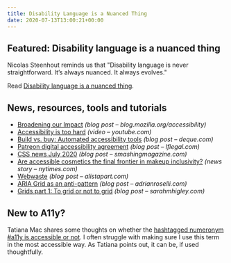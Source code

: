 ```yaml
---
title: Disability Language is a Nuanced Thing
date: 2020-07-13T13:00:21+00:00
---
```


## Featured: Disability language is a nuanced thing

Nicolas Steenhout reminds us that "Disability language is never straightforward. It’s always nuanced. It always evolves."

Read [Disability language is a nuanced thing](https://incl.ca/disability-language-is-a-nuanced-thing/).

## News, resources, tools and tutorials

- [Broadening our Impact](https://blog.mozilla.org/accessibility/broadening-our-impact/) *(blog post – blog.mozilla.org/accessibility)*
- [Accessibility is too hard](https://www.youtube.com/watch?v=Hfn18nDkyi4) *(video – youtube.com)*
- [Build vs. buy: Automated accessibility tools](https://www.deque.com/blog/build-vs-buy-automated-accessibility-tools/) *(blog post – deque.com)*
- [Patreon digital accessibility agreement](https://www.lflegal.com/2020/07/patreon-agreement/) *(blog post – lflegal.com)*
- [CSS news July 2020](https://www.smashingmagazine.com/2020/07/css-news-july-2020/) *(blog post – smashingmagazine.com)*
- [Are accessible cosmetics the final frontier in makeup inclusivity?](https://www.nytimes.com/2020/07/07/style/disability-accessible-beauty-makeup.html) *(news story – nytimes.com)*
- [Webwaste](https://alistapart.com/article/webwaste/) *(blog post – alistapart.com)*
- [ARIA Grid as an anti-pattern](https://adrianroselli.com/2020/07/aria-grid-as-an-anti-pattern.html) *(blog post – adrianroselli.com)*
- [Grids part 1: To grid or not to grid](https://sarahmhigley.com/writing/grids-part1/) *(blog post – sarahmhigley.com)*

## New to A11y?

Tatiana Mac shares some thoughts on whether the [hashtagged numeronym #a11y is accessible or not](https://tatianamac.com/posts/a11y-abbr/). I often struggle with making sure I use this term in the most accessible way. As Tatiana points out, it can be, if used thoughtfully.
